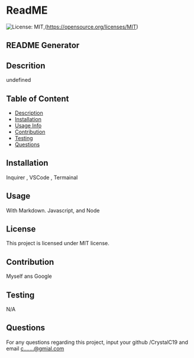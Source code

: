 # ReadME
  ![License: MIT](https://img.shields.io/badge/License-MIT-yellow.svg),(https://opensource.org/licenses/MIT)
  ## README Generator
  ## Descrition
  undefined
  ## Table of Content
  - [Description](#description)
  - [Installation](#installation)
  - [Usage Info](#usageinfo)
  - [Contribution](#contribution)
  - [Testing](#test)
  - [Questions](#questions)
  
  ## Installation
  Inquirer , VSCode , Termainal

  ## Usage
 With Markdown. Javascript, and Node
  ## License 
  This project is licensed under MIT license.

  ## Contribution
  Myself ans Google

  ## Testing
  N/A

  ## Questions
  For any questions regarding this project, input your github /CrystalC19 and email c.......@gmial.com
  

  

